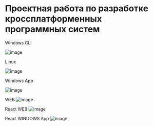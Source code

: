 # Проектная работа по разработке кроссплатформенных программных систем

Windows CLI

![image](https://user-images.githubusercontent.com/78841412/207137710-e0d6c5bc-f886-406a-afe6-6efe45984816.png)


Linux

![image](https://user-images.githubusercontent.com/78841412/207138110-fa86da0e-8b27-48c7-84a3-4e074f3ac746.png)


Windows App

![image](https://user-images.githubusercontent.com/78841412/207139386-c773e917-1937-4170-84f3-e30c7f3e7169.png)


WEB
![image](https://user-images.githubusercontent.com/78841412/207651172-cd4a1677-62e7-4fb7-9cf9-efa15db511f1.png)


React WEB
![image](https://user-images.githubusercontent.com/78841412/207932579-a73df35e-50a1-480e-bb11-06b4f8e592db.png)


React WINDOWS App
![image](https://user-images.githubusercontent.com/78841412/207932297-0df24459-967e-4322-aee2-8b9464ab9fab.png)
